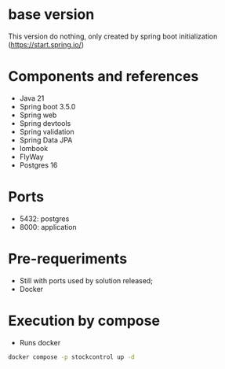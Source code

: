 # base version
This version do nothing, only created by spring boot initialization (https://start.spring.io/)

# Components and references
- Java 21
- Spring boot 3.5.0
- Spring web
- Spring devtools
- Spring validation
- Spring Data JPA
- lombook
- FlyWay
- Postgres 16

# Ports
- 5432: postgres
- 8000: application

# Pre-requeriments
- Still with ports used by solution released;
- Docker

# Execution by compose
- Runs docker 
```bash
docker compose -p stockcontrol up -d 
```



